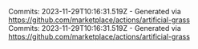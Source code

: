 Commits: 2023-11-29T10:16:31.519Z - Generated via https://github.com/marketplace/actions/artificial-grass
<br>
Commits: 2023-11-29T10:16:31.519Z - Generated via https://github.com/marketplace/actions/artificial-grass
<br>
